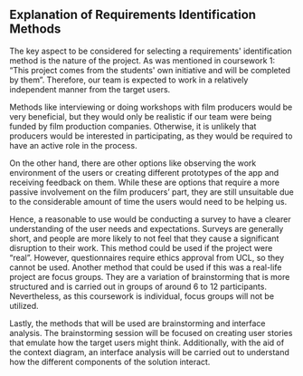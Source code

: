 ## Explanation of Requirements Identification Methods
The key aspect to be considered for selecting a requirements' identification method is the nature of the project. As was
mentioned in coursework 1: “This project comes from the students' own initiative and will be completed by them”.
Therefore, our team is expected to work in a relatively independent manner from the target users.

Methods like interviewing or doing workshops with film producers would be very beneficial, but they would only be
realistic if our team were being funded by film production companies. Otherwise, it is unlikely that producers would be
interested in participating, as they would be required to have an active role in the process.

On the other hand, there are other options like observing the work environment of the users or creating different
prototypes of the app and receiving feedback on them. While these are options that require a more passive involvement
on the film producers’ part, they are still unsuitable due to the considerable amount of time the users would need to
be helping us.

Hence, a reasonable to use would be conducting a survey to have a clearer understanding of the user needs and
expectations. Surveys are generally short, and people are more likely to not feel that they cause a significant
disruption to their work. This method could be used if the project were “real”. However, questionnaires require ethics
approval from UCL, so they cannot be used. Another method that could be used if this was a real-life project are focus
groups. They are a variation of brainstorming that is more structured and is carried out in groups of around 6 to 12
participants. Nevertheless, as this coursework is individual, focus groups will not be utilized.

Lastly, the methods that will be used are brainstorming and interface analysis. The brainstorming session will be
focused on creating user stories that emulate how the target users might think. Additionally, with the aid of the
context diagram, an interface analysis will be carried out to understand how the different components of the solution
interact. 